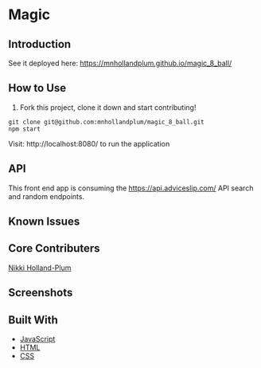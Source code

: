 # Magic

## Introduction

See it deployed here: https://mnhollandplum.github.io/magic_8_ball/ <br>

## How to Use

1. Fork this project, clone it down and start contributing!

  ```shell
  git clone git@github.com:mnhollandplum/magic_8_ball.git
  npm start
  ```
  Visit: http://localhost:8080/ to run the application

  ## API

  This front end app is consuming the https://api.adviceslip.com/ API search and random endpoints.


## Known Issues

## Core Contributers

[Nikki Holland-Plum](https://github.com/mnhollandplum)

## Screenshots 

## Built With

* [JavaScript](https://www.javascript.com/)
* [HTML]()
* [CSS]()
